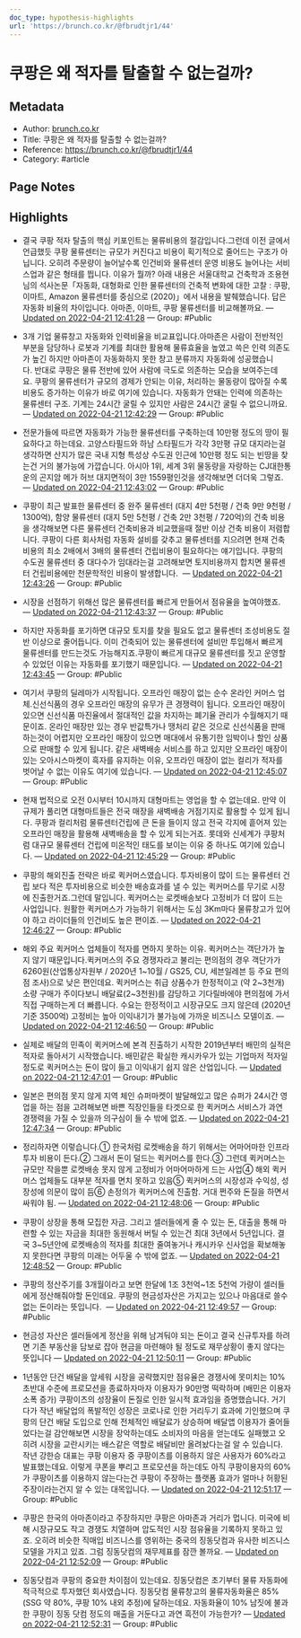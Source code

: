 ```yaml
---
doc_type: hypothesis-highlights
url: 'https://brunch.co.kr/@fbrudtjr1/44'
---
```


# 쿠팡은 왜 적자를 탈출할 수 없는걸까?

## Metadata
- Author: [brunch.co.kr]()
- Title: 쿠팡은 왜 적자를 탈출할 수 없는걸까?
- Reference: https://brunch.co.kr/@fbrudtjr1/44
- Category: #article

## Page Notes
## Highlights
- 결국 쿠팡 적자 탈출의 핵심 키포인트는 물류비용의 절감입니다.그런데 이전 글에서 언급했듯 쿠팡 물류센터는 규모가 커진다고 비용이 획기적으로 줄어드는 구조가 아닙니다. 오히려 주문량이 늘어날수록 인건비와 물류센터 운영 비용도 늘어나는 서비스업과 같은 형태를 띕니다. 이유가 뭘까? 아래 내용은 서울대학교 건축학과 조용현님의 석사논문「자동화, 대형화로 인한 물류센터의 건축적 변화에 대한 고찰 : 쿠팡, 이마트, Amazon 물류센터를 중심으로 (2020)」에서 내용을 발췌했습니다. 답은 자동화 비율의 차이입니다. 아마존, 이마트, 쿠팡 물류센터를 비교해볼까요. — [Updated on 2022-04-21 12:41:28](https://hyp.is/7TmraMEkEeyV4SMIVurdeA/brunch.co.kr/@fbrudtjr1/44) — Group: #Public

- 3개 기업 물류창고 자동화와 인력비율을 비교표입니다.아마존은 사람이 전반적인 부분을 담당하나 로봇과 기계를 최대한 활용해 물류효율을 높였고 쓱은 인력 의존도가 높긴 하지만 아마존이 자동화하지 못한 창고 분류까지 자동화에 성공했습니다. 반대로 쿠팡은 물류 전반에 있어 사람에 극도로 의존하는 모습을 보여주는데요. 쿠팡의 물류센터가 규모의 경제가 안되는 이유, 처리하는 물동량이 많아질 수록 비용도 증가하는 이유가 바로 여기에 있습니다. 자동화가 안돼는 인력에 의존하는 물류센터 구조. 기계는 24시간 굴릴 수 있지만 사람은 24시간 굴릴 수 없으니까요. — [Updated on 2022-04-21 12:42:29](https://hyp.is/Eem_1MElEeyGEN8MZxUlBg/brunch.co.kr/@fbrudtjr1/44) — Group: #Public

- 전문가들에 따르면 자동화가 가능한 물류센터를 구축하는데 10만평 정도의 땅이 필요하다고 하는데요. 고양스타필드와 하남 스타필드가 각각 3만평 규모 대지라는걸 생각하면 산지가 많은 국내 지형 특성상 수도권 인근에 10만평 정도 되는 빈땅을 찾는건 거의 불가능에 가깝습니다. 아시아 1위, 세계 3위 물동량을 자랑하는 CJ대한통운의 곤지암 메가 허브 대지면적이 3만 1559평인것을 생각해보면 더더욱 그렇죠. — [Updated on 2022-04-21 12:43:02](https://hyp.is/JQbduMElEey_yJND2-hbnw/brunch.co.kr/@fbrudtjr1/44) — Group: #Public

- 쿠팡이 최근 발표한 물류센터 중 완주 물류센터 (대지 4만 5천평 / 건축 9만 9천평 / 1300억), 함양 물류센터 (대지 5만 5천평 / 건축 2만 3천평 / 720억)의 건축 비용을 생각해보면 다른 물류센터 건축비용과 비교했을때 절반 이상 건축 비용이 저렴합니다. 쿠팡이 다른 회사처럼 자동화 설비를 갖추고 물류센터를 지으려면 현재 건축 비용의 최소 2배에서 3배의 물류센터 건립비용이 필요하다는 얘기입니다. 쿠팡의 수도권 물류센터 중 대다수가 임대라는걸 고려해보면 토지비용까지 합치면 물류센터 건립비용에만 천문학적인 비용이 발생합니다.  — [Updated on 2022-04-21 12:43:26](https://hyp.is/M-SVqsElEeyIj8u1ZlCqUg/brunch.co.kr/@fbrudtjr1/44) — Group: #Public

- 시장을 선점하기 위해선 많은 물류센터를 빠르게 만들어서 점유율을 높여야했죠.  — [Updated on 2022-04-21 12:43:37](https://hyp.is/Oe5lwMElEeyW-_e7ikoY8A/brunch.co.kr/@fbrudtjr1/44) — Group: #Public

- 하지만 자동화를 포기하면 대규모 토지를 찾을 필요도 없고 물류센터 조성비용도 절반 이상으로 줄어듭니다. 이미 건축되어 있는 물류센터에 설비만 투입해서 빠르게 물류센터를 만드는것도 가능해지죠.쿠팡이 빠르게 대규모 물류센터를 짓고 운영할 수 있었던 이유는 자동화를 포기했기 때문입니다.  — [Updated on 2022-04-21 12:43:45](https://hyp.is/Pwx12MElEeyz14-UZ62iLQ/brunch.co.kr/@fbrudtjr1/44) — Group: #Public

- 여기서 쿠팡의 딜레마가 시작됩니다. 오프라인 매장이 없는 순수 온라인 커머스 업체.신선식품의 경우 오프라인 매장의 유무가 큰 경쟁력이 됩니다. 오프라인 매장이 있으면 신선식품 마진율에서 절대적인 값을 차지하는 폐기율 관리가 수월해지기 때문이죠. 온라인 매장만 있는 경우 반값특가나 땡처리 같은 것으로 신선식품을 판매하는것이 어렵지만 오프라인 매장이 있으면 매대에서 유통기한 임박이나 할인 상품으로 판매할 수 있게 됩니다. 같은 새벽배송 서비스를 하고 있지만 오프라인 매장이 있는 오아시스마켓이 흑자를 유지하는 이유, 오프라인 매장이 없는 컬리가 적자를 벗어날 수 없는 이유도 여기에 있습니다. — [Updated on 2022-04-21 12:45:07](https://hyp.is/b9iGIMElEeym-EO6B4gA_A/brunch.co.kr/@fbrudtjr1/44) — Group: #Public

- 현재 법적으로 오전 0시부터 10시까지 대형마트는 영업을 할 수 없는데요. 만약 이 규제가 풀리면 대형마트들은 전국 매장을 새벽배송 거점기지로 활용할 수 있게 됩니다. 쿠팡과 컬리처럼 물류센터건립에 큰 돈을 들이지 않고 전국 각지에 흩어져 있는 오프라인 매장을 활용해 새벽배송을 할 수 있게 되는거죠. 롯데와 신세계가 쿠팡처럼 대규모 물류센터 건립에 미온적인 태도를 보이는 이유 중 하나도 여기에 있습니다. — [Updated on 2022-04-21 12:45:29](https://hyp.is/fKIorMElEeyF0hus0SbIaQ/brunch.co.kr/@fbrudtjr1/44) — Group: #Public

- 쿠팡의 해외진출 전략은 바로 퀵커머스였습니다. 투자비용이 많이 드는 물류센터 건립 보다 적은 투자비용으로 비슷한 배송효과를 낼 수 있는 퀵커머스를 무기로 시장에 진출한거죠.그런데 말입니다. 퀵커머스는 로켓배송보다 고정비가 더 많이 드는 사업입니다. 원활한 퀵커머스가 가능하기 위해서는 도심 3Km마다 물류창고가 있어야 하고 라이더들의 인건비도 높은 편이죠. — [Updated on 2022-04-21 12:46:27](https://hyp.is/n0p7AsElEeyMW2eypPIHcw/brunch.co.kr/@fbrudtjr1/44) — Group: #Public

- 해외 주요 퀵커머스 업체들이 적자를 면하지 못하는 이유. 퀵커머스는 객단가가 높지 않기 때문입니다.퀵커머스의 주요 경쟁자라고 불리는 편의점의 경우 객단가가 6260원(산업통상자원부 / 2020년 1~10월 / GS25, CU, 세븐일레븐 등 주요 편의점 조사)으로 낮은 편인데요. 퀵커머스는 취급 상품수가 한정적이고 (약 2~3천개) 소량 구매가 주이다보니 배달료(2~3천원)를 감당하고 기다릴바에야 편의점에 가서 직접 구매하는게 더 빠릅니다. 수요는 한정적이고 시장규모도 크지 않은데 (2020년 기준 3500억) 고정비는 높아 이익내기가 불가능에 가까운 비즈니스 모델이죠. — [Updated on 2022-04-21 12:46:50](https://hyp.is/rUSXzsElEey1A_epcqtXIw/brunch.co.kr/@fbrudtjr1/44) — Group: #Public

- 실제로 배달의 민족이 퀵커머스에 본격 진출하기 시작한 2019년부터 배민의 실적은 적자로 돌아서기 시작했습니다. 배민같은 확실한 캐시카우가 있는 기업마저 적자일 정도로 퀵커머스는 돈이 많이 들고 이익내기 쉽지 않은 산업입니다. — [Updated on 2022-04-21 12:47:01](https://hyp.is/s7XcCMElEey3NesOY5OtEw/brunch.co.kr/@fbrudtjr1/44) — Group: #Public

- 일본은 편의점 못지 않게 지역 체인 슈퍼마켓이 발달해있고 많은 슈퍼가 24시간 영업을 하는 점을 고려해보면 바쁜 직장인들을 타겟으로 한 퀵커머스 서비스가 과연 경쟁력을 가질 수 있을까 의구심이 들 수 밖에 없죠. — [Updated on 2022-04-21 12:47:34](https://hyp.is/x5qFesElEeyV6Qtg6gDCTQ/brunch.co.kr/@fbrudtjr1/44) — Group: #Public

- 정리하자면 이렇습니다.① 한국처럼 로켓배송을 하기 위해서는 어마어마한 인프라 투자 비용이 든다.② 그래서 돈이 덜드는 퀵커머스를 한다.③ 그런데 퀵커머스는 규모만 작을뿐 로켓배송 못지 않게 고정비가 어마어마하게 드는 사업④ 해외 퀵커머스 업체들도 대부분 적자를 면치 못하고 있음⑤ 퀵커머스의 시장성과 수익성, 성장성에 의문이 많이 듬⑥ 손정의가 퀵커머스에 진출함. 거대 쩐주와 돈질을 하면서 싸워야 됨. — [Updated on 2022-04-21 12:48:06](https://hyp.is/2q-J2sElEeyJifNsAABx2w/brunch.co.kr/@fbrudtjr1/44) — Group: #Public

- 쿠팡이 상장을 통해 모집한 자금. 그리고 셀러들에게 줄 수 있는 돈, 대출을 통해 마련할 수 있는 자금을 최대한 동원해서 버틸 수 있는건 최대 3년에서 5년입니다. 결국 3~5년안에 로켓배송의 적자를 최대한 줄여놓거나 캐시카우 신사업을 확보해놓지 못한다면 쿠팡의 미래는 어두울 수 밖에 없죠. — [Updated on 2022-04-21 12:48:52](https://hyp.is/9ftfUsElEeyFRbtWbFF0Eg/brunch.co.kr/@fbrudtjr1/44) — Group: #Public

- 쿠팡의 정산주기를 3개월이라고 보면 한달에 1조 3천억~1조 5천억 가량이 셀러들에게 정산해줘야할 돈인데요. 쿠팡의 현금성자산은 가지고는 있으나 마음대로 쓸수 없는 돈이라는 뜻입니다.  — [Updated on 2022-04-21 12:49:57](https://hyp.is/HO4CQMEmEeyn0UvAxjcDag/brunch.co.kr/@fbrudtjr1/44) — Group: #Public

- 현금성 자산은 셀러들에게 정산을 위해 남겨둬야 되는 돈이고 결국 신규투자를 하려면 기존 부동산을 담보로 잡아 현금을 마련해야 될 정도로 재무상황이 좋지 않다는 뜻입니다 — [Updated on 2022-04-21 12:50:11](https://hyp.is/JUzDaMEmEeyn0pfgsuSdRA/brunch.co.kr/@fbrudtjr1/44) — Group: #Public

- 1년동안 단건 배달을 앞세워 시장을 공략했지만 점유율은 경쟁사에 못미치는 10% 초반대 수준에 프로모션을 종료하자마자 이용자가 90만명 떡락하며 (배민은 이용자 소폭 증가) 쿠팡이츠의 성장율이 돈질로 인한 일시적 효과임을 증명했습니다. 거기다가 작년 배달업의 폭발적인 성장은 코로나로 인한 거리두기 효과에 기인했으며 쿠팡의 단건 배달 도입으로 인해 전체적인 배달료가 상승하며 배달앱 이용자가 줄어들었다는걸 감안해보면 시장을 장악하는데도 소비자의 마음을 얻는데도 실패했고 오히려 시장을 교란시키는 배스같은 역할로 배달비만 올려놨다는걸 알 수 있습니다. 작년 강한승 대표는 쿠팡 이용자 중 쿠팡이츠를 이용하지 않은 사용자가 60%라고 발표했는데요. 이렇게 쿠폰을 뿌리고 프로모션을 하는데도 아직 쿠팡이용자의 60%가 쿠팡이츠를 이용하지 않는다는건 쿠팡이 주장하는 플랫폼 효과가 얼마나 허황된 주장이라는건지 알 수 있는 대목입니다. — [Updated on 2022-04-21 12:51:17](https://hyp.is/THl3EMEmEey6XZfQcn_L0g/brunch.co.kr/@fbrudtjr1/44) — Group: #Public

- 쿠팡은 한국의 아마존이라고 주장하지만 쿠팡은 아마존과 거리가 멉니다. 미국에 비해 시장규모도 작고 경쟁도 치열하며 압도적인 시장 점유율을 기록하지 못하고 있죠. 오히려 비슷한 직매입 비즈니스를 영위하는 중국의 징동닷컴과 유사한 비즈니스 모델을 가지고 있죠. 그럼 징동닷컴의 재무제표를 잠깐 볼까요. — [Updated on 2022-04-21 12:52:09](https://hyp.is/a2mqFMEmEeyEZLPAGO9NgQ/brunch.co.kr/@fbrudtjr1/44) — Group: #Public

- 징동닷컴과 쿠팡의 중요한 차이점이 있는데요. 징동닷컴은 초기부터 물류 자동화에 적극적으로 투자했던 회사였습니다. 징동닷컴 물류창고의 물류자동화율은 85%(SSG 약 80%, 쿠팡 10% 내외 추정)에 달하는데요. 자동화율이 10% 남짓에 불과한 쿠팡이 징동 닷컴 정도의 매출을 거둔다고 과연 흑전이 가능한가? — [Updated on 2022-04-21 12:52:31](https://hyp.is/eLmVgMEmEeyaRfN9SqzH0Q/brunch.co.kr/@fbrudtjr1/44) — Group: #Public



